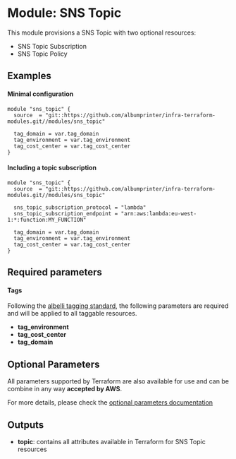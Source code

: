 # Module: SNS Topic

This module provisions a SNS Topic with two optional resources:

* SNS Topic Subscription
* SNS Topic Policy

## Examples 

#### Minimal configuration
```
module "sns_topic" {
  source  = "git::https://github.com/albumprinter/infra-terraform-modules.git//modules/sns_topic"

  tag_domain = var.tag_domain
  tag_environment = var.tag_environment
  tag_cost_center = var.tag_cost_center
}
```

#### Including a topic subscription
```
module "sns_topic" {
  source  = "git::https://github.com/albumprinter/infra-terraform-modules.git//modules/sns_topic"

  sns_topic_subscription_protocol = "lambda"
  sns_topic_subscription_endpoint = "arn:aws:lambda:eu-west-1:*:function:MY_FUNCTION"

  tag_domain = var.tag_domain
  tag_environment = var.tag_environment
  tag_cost_center = var.tag_cost_center
}
```

## Required parameters

#### Tags
Following the [albelli tagging standard](https://wiki.albelli.net/wiki/Albelli_AWS_Tagging_standards), the following parameters are required and will be applied to all taggable resources.

* **tag_environment**
* **tag_cost_center**
* **tag_domain**

## Optional Parameters

All parameters supported by Terraform are also available for use and can be combine in any way **accepted by AWS**.

For more details, please check the [optional parameters documentation](docs/optional_parameters.md)

## Outputs

* **topic**: contains all attributes available in Terraform for SNS Topic resources